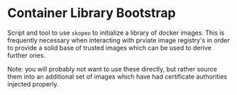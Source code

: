 # Container Library Bootstrap

Script and tool to use `skopeo` to initialize a library of docker images. This is frequently necessary when interacting
with prviate image registry's in order to provide a solid base of trusted images which can be used to derive further
ones.

Note: you will probably not want to use these directly, but rather source them into an additional set of images which
have had certificate authorities injected properly.